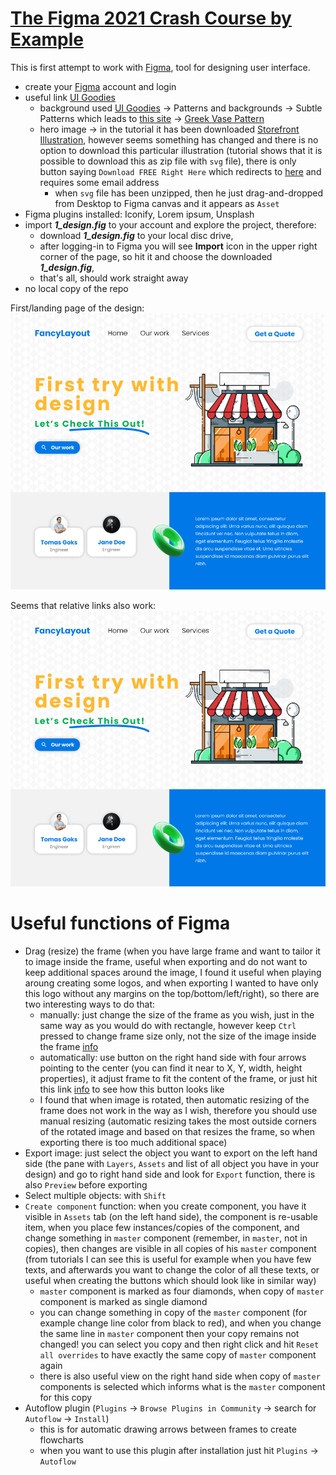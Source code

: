 # [The Figma 2021 Crash Course by Example](https://www.youtube.com/watch?v=Gu1so3pz4bA)

This is first attempt to work with [Figma](https://www.figma.com/), tool for designing user interface.
* create your [Figma](https://www.figma.com/) account and login
* useful link [UI Goodies](http://www.uigoodies.com/)
  * background used [UI Goodies](http://www.uigoodies.com/) -> Patterns and backgrounds -> Subtle Patterns which leads to [this site](https://www.toptal.com/designers/subtlepatterns/?ref=uigoodies.com) -> [Greek Vase Pattern](https://www.toptal.com/designers/subtlepatterns/greek-vase-pattern/)
  * hero image -> in the tutorial it has been downloaded [Storefront Illustration](https://lukaszadam.com/illustrations?ref=uigoodies.com), however seems something has changed and there is no option to download this particular illustration (tutorial shows that it is possible to download this as zip file with `svg` file), there is only button saying `Download FREE Right Here` which redirects to [here](https://lukaszadam.gumroad.com/l/pBPJg) and requires some email address
    * when `svg` file has been unzipped, then he just drag-and-dropped from Desktop to Figma canvas and it appears as `Asset` 
* Figma plugins installed: Iconify, Lorem ipsum, Unsplash
* import ***1_design.fig*** to your account and explore the project, therefore:
  * download ***1_design.fig*** to your local disc drive,
  * after logging-in to Figma you will see **Import** icon in the upper right corner of the page, so hit it and choose the downloaded ***1_design.fig***,
  * that's all, should work straight away
* no local copy of the repo

First/landing page of the design:
![example_ui_design_1](https://raw.githubusercontent.com/heniczyna/figma_starting_page/main/example_ui_design.PNG)

Seems that relative links also work:
![example_ui_design_2](/example_ui_design.PNG)

# Useful functions of Figma
* Drag (resize) the frame (when you have large frame and want to tailor it to image inside the frame, useful when exporting and do not want to keep additional spaces around the image, I found it useful when playing aroung creating some logos, and when exporting I wanted to have only this logo without any margins on the top/bottom/left/right), so there are two interesting ways to do that:
  * manually: just change the size of the frame as you wish, just in the same way as you would do with rectangle, however keep `Ctrl` pressed to change frame size only, not the size of the image inside the frame [info](https://help.figma.com/hc/en-us/articles/360041539473-Frames-in-Figma#Drag_the_frame)
  * automatically: use button on the right hand side with four arrows pointing to the center (you can find it near to X, Y, width, height properties), it adjust frame to fit the content of the frame, or just hit this link [info](https://help.figma.com/hc/en-us/articles/360041539473-Frames-in-Figma#Resize_to_Fit) to see how this button looks like
  * I found that when image is rotated, then automatic resizing of the frame does not work in the way as I wish, therefore you should use manual resizing (automatic resizing takes the most outside corners of the rotated image and based on that resizes the frame, so when exporting there is too much additional space)
* Export image: just select the object you want to export on the left hand side (the pane with `Layers`, `Assets` and list of all object you have in your design) and go to right hand side and look for `Export` function, there is also `Preview` before exporting
* Select multiple objects: with `Shift`
* `Create component` function: when you create component, you have it visible in `Assets` tab (on the left hand side), the component is re-usable item, when you place few instances/copies of the component, and change something in `master` component (remember, in `master`, not in copies), then changes are visible in all copies of his `master` component (from tutorials I can see this is useful for example when you have few texts, and afterwards you want to change the color of all these texts, or useful when creating the buttons which should look like in similar way)
  * `master` component is marked as four diamonds, when copy of `master` component is marked as single diamond 
  * you can change something in copy of the `master` component (for example change line color from black to red), and when you change the same line in `master` component then your copy remains not changed! you can select you copy and then right click and hit `Reset all overrides` to have exactly the same copy of `master` component again
  * there is also useful view on the right hand side when copy of `master` components is selected which informs what is the `master` component for this copy
* Autoflow plugin (`Plugins` -> `Browse Plugins in Community` -> search for `Autoflow` -> `Install`)
  * this is for automatic drawing arrows between frames to create flowcharts
  * when you want to use this plugin after installation just hit `Plugins` -> `Autoflow`
